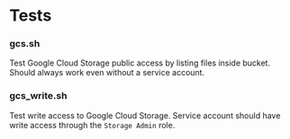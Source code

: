 # Tests

### gcs.sh
Test Google Cloud Storage public access by listing files inside bucket. Should always work even without a service account.

### gcs_write.sh
Test write access to Google Cloud Storage. Service account should have write access through the `Storage Admin` role.
